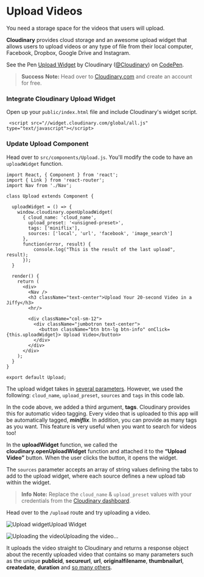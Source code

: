 # Upload Videos

You need a storage space for the videos that users will upload. 

**Cloudinary** provides cloud storage and an awesome upload widget that allows users to upload videos or any type of file from their local computer, Facebook, Dropbox, Google Drive and Instagram.

<p data-height="513" data-theme-id="0" data-slug-hash="ddaNvZ" data-default-tab="js,result" data-user="Cloudinary" data-embed-version="2" data-pen-title="Upload Widget" class="codepen">See the Pen <a href="https://codepen.io/team/Cloudinary/pen/ddaNvZ/">Upload Widget</a> by Cloudinary (<a href="https://codepen.io/Cloudinary">@Cloudinary</a>) on <a href="https://codepen.io">CodePen</a>.</p>
<script async src="https://static.codepen.io/assets/embed/ei.js"></script>

> **Success** **Note:** Head over to [Cloudinary.com](https://synd.co/2sypmf2) and create an account for free.

### Integrate Cloudinary Upload Widget

Open up your `public/index.html` file and include Cloudinary's widget script.


```code
 <script src="//widget.cloudinary.com/global/all.js" type="text/javascript"></script>
```

### Update Upload Component

Head over to `src/components/Upload.js`. You'll modify the code to have an `uploadWidget` function.


```code
import React, { Component } from 'react';
import { Link } from 'react-router';
import Nav from './Nav';

class Upload extends Component {

  uploadWidget = () => {
    window.cloudinary.openUploadWidget(
      { cloud_name: 'cloud_name',
        upload_preset: '<unsigned-preset>',
        tags: ['miniflix'],
        sources: ['local', 'url', 'facebook', 'image_search']
      },
      function(error, result) {
          console.log("This is the result of the last upload", result);
      });
  }

  render() {
    return (
      <div>
        <Nav />
        <h3 className="text-center">Upload Your 20-second Video in a Jiffy</h3>
        <hr/>

        <div className="col-sm-12">
          <div className="jumbotron text-center">
            <button className="btn btn-lg btn-info" onClick={this.uploadWidget}> Upload Video</button>
          </div>
        </div>
      </div>
    );
  }
}

export default Upload;
```

The upload widget takes in [several parameters](https://cloudinary.com/documentation/upload_widget). However, we used the following: `cloud_name`, `upload_preset`, `sources` and `tags` in this code lab. 

In the code above, we added a third argument, **tags**. Cloudinary provides this for automatic video tagging. Every video that is uploaded to this app will be automatically tagged, _**miniflix**_. In addition, you can provide as many tags as you want. This feature is very useful when you want to search for videos too!

In the **uploadWidget** function, we called the **cloudinary.openUploadWidget** function and attached it to the **“Upload Video”** button. When the user clicks the button, it opens the widget.

The `sources` parameter accepts an array of string values defining the tabs to add to the upload widget, where each source defines a new upload tab within the widget. 

> **Info** **Note:** Replace the `cloud_name` & `upload_preset` values with your credentials from the [Cloudinary dashboard](https://synd.co/2tteZFP).

Head over to the `/upload` route and try uploading a video.

![Upload widget](http://res.cloudinary.com/unicodeveloper/image/upload/v1519925595/labs-miniflix/hdXhoRncSRaEmKGSAPd7_image6.png)Upload Widget

![Uploading the video](http://res.cloudinary.com/unicodeveloper/image/upload/v1519925650/labs-miniflix/ty6p6MF6SuE7KYpVcej5_image12.png)Uploading the video...

It uploads the video straight to Cloudinary and returns a response object about the recently uploaded video that contains so many parameters such as the unique **publicid**, **secureurl**, **url**, **originalfilename**, **thumbnailurl**, **createdate**, **duration** and [so many others](https://synd.co/2s7tfX3).



